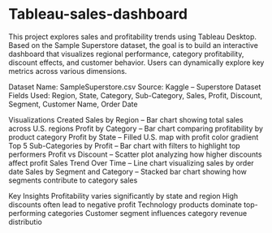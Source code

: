 # Tableau-sales-dashboard
This project explores sales and profitability trends using Tableau Desktop. Based on the Sample Superstore dataset, the goal is to build an interactive dashboard that visualizes regional performance, category profitability, discount effects, and customer behavior. Users can dynamically explore key metrics across various dimensions.

Dataset
Name: SampleSuperstore.csv
Source: Kaggle – Superstore Dataset
Fields Used: Region, State, Category, Sub-Category, Sales, Profit, Discount, Segment, Customer Name, Order Date


Visualizations Created
Sales by Region – Bar chart showing total sales across U.S. regions
Profit by Category – Bar chart comparing profitability by product category
Profit by State – Filled U.S. map with profit color gradient
Top 5 Sub-Categories by Profit – Bar chart with filters to highlight top performers
Profit vs Discount – Scatter plot analyzing how higher discounts affect profit
Sales Trend Over Time – Line chart visualizing sales by order date
Sales by Segment and Category – Stacked bar chart showing how segments contribute to category sales

 Key Insights
Profitability varies significantly by state and region
High discounts often lead to negative profit
Technology products dominate top-performing categories
Customer segment influences category revenue distributio
